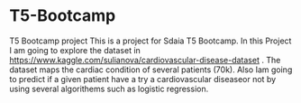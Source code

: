 # T5-Bootcamp
T5 Bootcamp project
This is a project for Sdaia T5 Bootcamp.
In this Project I am going to explore the dataset in https://www.kaggle.com/sulianova/cardiovascular-disease-dataset .
The dataset maps the cardiac condition of several patients (70k).
Also Iam going to predict if a given patient have a try a cardiovascular diseaseor not by using several algorithems such as logistic regression.
